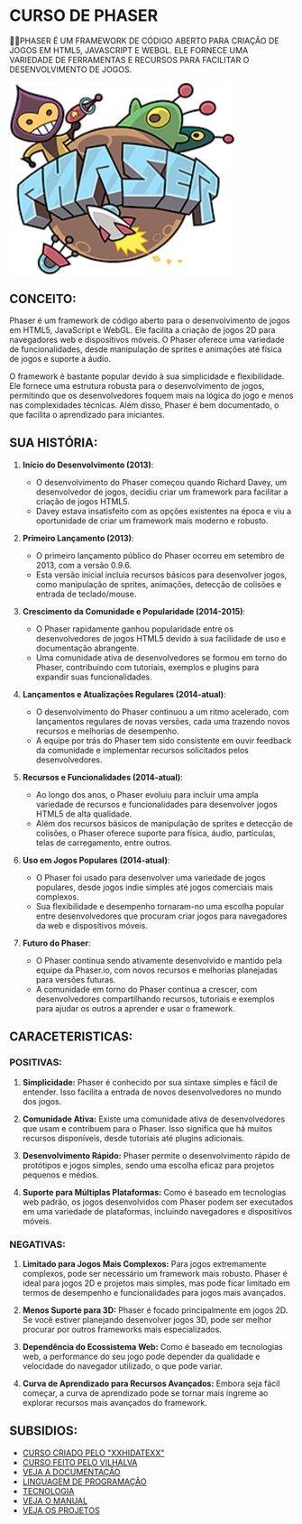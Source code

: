 # CURSO DE PHASER
👨‍⚖️PHASER É UM FRAMEWORK DE CÓDIGO ABERTO PARA CRIAÇÃO DE JOGOS EM HTML5, JAVASCRIPT E WEBGL. ELE FORNECE UMA VARIEDADE DE FERRAMENTAS E RECURSOS PARA FACILITAR O DESENVOLVIMENTO DE JOGOS.

<img src="FOTO.png" align="center" width="400"> <br>

## CONCEITO:
Phaser é um framework de código aberto para o desenvolvimento de jogos em HTML5, JavaScript e WebGL. Ele facilita a criação de jogos 2D para navegadores web e dispositivos móveis. O Phaser oferece uma variedade de funcionalidades, desde manipulação de sprites e animações até física de jogos e suporte a áudio.

O framework é bastante popular devido à sua simplicidade e flexibilidade. Ele fornece uma estrutura robusta para o desenvolvimento de jogos, permitindo que os desenvolvedores foquem mais na lógica do jogo e menos nas complexidades técnicas. Além disso, Phaser é bem documentado, o que facilita o aprendizado para iniciantes.

## SUA HISTÓRIA:
1. **Início do Desenvolvimento (2013)**:
   - O desenvolvimento do Phaser começou quando Richard Davey, um desenvolvedor de jogos, decidiu criar um framework para facilitar a criação de jogos HTML5.
   - Davey estava insatisfeito com as opções existentes na época e viu a oportunidade de criar um framework mais moderno e robusto.

2. **Primeiro Lançamento (2013)**:
   - O primeiro lançamento público do Phaser ocorreu em setembro de 2013, com a versão 0.9.6.
   - Esta versão inicial incluía recursos básicos para desenvolver jogos, como manipulação de sprites, animações, detecção de colisões e entrada de teclado/mouse.

3. **Crescimento da Comunidade e Popularidade (2014-2015)**:
   - O Phaser rapidamente ganhou popularidade entre os desenvolvedores de jogos HTML5 devido à sua facilidade de uso e documentação abrangente.
   - Uma comunidade ativa de desenvolvedores se formou em torno do Phaser, contribuindo com tutoriais, exemplos e plugins para expandir suas funcionalidades.

4. **Lançamentos e Atualizações Regulares (2014-atual)**:
   - O desenvolvimento do Phaser continuou a um ritmo acelerado, com lançamentos regulares de novas versões, cada uma trazendo novos recursos e melhorias de desempenho.
   - A equipe por trás do Phaser tem sido consistente em ouvir feedback da comunidade e implementar recursos solicitados pelos desenvolvedores.

5. **Recursos e Funcionalidades (2014-atual)**:
   - Ao longo dos anos, o Phaser evoluiu para incluir uma ampla variedade de recursos e funcionalidades para desenvolver jogos HTML5 de alta qualidade.
   - Além dos recursos básicos de manipulação de sprites e detecção de colisões, o Phaser oferece suporte para física, áudio, partículas, telas de carregamento, entre outros.

6. **Uso em Jogos Populares (2014-atual)**:
   - O Phaser foi usado para desenvolver uma variedade de jogos populares, desde jogos indie simples até jogos comerciais mais complexos.
   - Sua flexibilidade e desempenho tornaram-no uma escolha popular entre desenvolvedores que procuram criar jogos para navegadores da web e dispositivos móveis.

7. **Futuro do Phaser**:
   - O Phaser continua sendo ativamente desenvolvido e mantido pela equipe da Phaser.io, com novos recursos e melhorias planejadas para versões futuras.
   - A comunidade em torno do Phaser continua a crescer, com desenvolvedores compartilhando recursos, tutoriais e exemplos para ajudar os outros a aprender e usar o framework.

## CARACETERISTICAS:
### POSITIVAS:
1. **Simplicidade:** Phaser é conhecido por sua sintaxe simples e fácil de entender. Isso facilita a entrada de novos desenvolvedores no mundo dos jogos.

2. **Comunidade Ativa:** Existe uma comunidade ativa de desenvolvedores que usam e contribuem para o Phaser. Isso significa que há muitos recursos disponíveis, desde tutoriais até plugins adicionais.

3. **Desenvolvimento Rápido:** Phaser permite o desenvolvimento rápido de protótipos e jogos simples, sendo uma escolha eficaz para projetos pequenos e médios.

4. **Suporte para Múltiplas Plataformas:** Como é baseado em tecnologias web padrão, os jogos desenvolvidos com Phaser podem ser executados em uma variedade de plataformas, incluindo navegadores e dispositivos móveis.

### NEGATIVAS:
1. **Limitado para Jogos Mais Complexos:** Para jogos extremamente complexos, pode ser necessário um framework mais robusto. Phaser é ideal para jogos 2D e projetos mais simples, mas pode ficar limitado em termos de desempenho e funcionalidades para jogos mais avançados.

2. **Menos Suporte para 3D:** Phaser é focado principalmente em jogos 2D. Se você estiver planejando desenvolver jogos 3D, pode ser melhor procurar por outros frameworks mais especializados.

3. **Dependência do Ecossistema Web:** Como é baseado em tecnologias web, a performance do seu jogo pode depender da qualidade e velocidade do navegador utilizado, o que pode variar.

4. **Curva de Aprendizado para Recursos Avançados:** Embora seja fácil começar, a curva de aprendizado pode se tornar mais íngreme ao explorar recursos mais avançados do framework.

## SUBSIDIOS:
- [CURSO CRIADO PELO "XXHIDATEXX"](https://youtube.com/playlist?list=PLf7shAYyfc3r8OeeUvVVEb2FzySGZktHk&si=LyTzb8nvtulx518s)
- [CURSO FEITO PELO VILHALVA](https://github.com/VILHALVA)
- [VEJA A DOCUMENTAÇÃO](https://phaser.io/docs/2.6.2/index)
- [LINGUAGEM DE PROGRAMAÇÃO](https://github.com/VILHALVA/CURSO-DE-JAVASCRIPT)
- [TECNOLOGIA](https://github.com/VILHALVA/CURSO-DE-NODEJS)
- [VEJA O MANUAL](./MANUAL.md)
- [VEJA OS PROJETOS](https://github.com/VILHALVA?tab=repositories&q=topic:PHASER)


